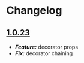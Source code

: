 # Changelog

## <a name="1.0.23" href="#1.0.23">1.0.23</a>
* ***Feature:*** decorator props
* ***Fix:*** decorator chaining